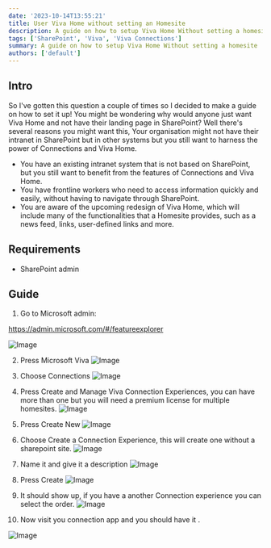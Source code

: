 ```yaml
---
date: '2023-10-14T13:55:21'
title: User Viva Home without setting an Homesite
description: A guide on how to setup Viva Home Without setting a homesite
tags: ['SharePoint', 'Viva', 'Viva Connections']
summary: A guide on how to setup Viva Home Without setting a homesite
authors: ['default']
---
```


## Intro

So I've gotten this question a couple of times so I decided to make a guide on how to set it up!
You might be wondering why would anyone just want Viva Home and not have their landing page in SharePoint?
Well there's several reasons you might want this, Your organisation might not have their intranet in SharePoint but in other systems but you still want to harness the power of Connections and Viva Home.

- You have an existing intranet system that is not based on SharePoint, but you still want to benefit from the features of Connections and Viva Home.
- You have frontline workers who need to access information quickly and easily, without having to navigate through SharePoint.
- You are aware of the upcoming redesign of Viva Home, which will include many of the functionalities that a Homesite provides, such as a news feed, links, user-defined links and more.

## Requirements

- SharePoint admin

## Guide

1.  Go to Microsoft admin:

https://admin.microsoft.com/#/featureexplorer

![Image](/static/images/assets/VivaHomeSetup/1.png)

2. Press Microsoft Viva
   ![Image](/static/images/assets/VivaHomeSetup/2.png)

3. Choose Connections
   ![Image](/static/images/assets/VivaHomeSetup/3.png)

4. Press Create and Manage Viva Connection Experiences, you can have more than one but you will need a premium license for multiple homesites.
   ![Image](/static/images/assets/VivaHomeSetup/4.png)

5. Press Create New
   ![Image](/static/images/assets/VivaHomeSetup/5.png)

6. Choose Create a Connection Experience, this will create one without a sharepoint site.
   ![Image](/static/images/assets/VivaHomeSetup/6.png)

7. Name it and give it a description
   ![Image](/static/images/assets/VivaHomeSetup/7.png)

8. Press Create
   ![Image](/static/images/assets/VivaHomeSetup/8.png)

9. It should show up, if you have a another Connection experience you can select the order.
   ![Image](/static/images/assets/VivaHomeSetup/9.png)

10. Now visit you connection app and you should have it .

![Image](/static/images/assets/VivaHomeSetup/10.png)

